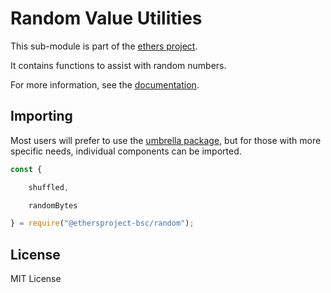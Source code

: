 Random Value Utilities
======================

This sub-module is part of the [ethers project](https://github.com/ethers-io/ethers.js).

It contains functions to assist with random numbers.

For more information, see the [documentation](https://docs.ethers.io/v5/api/utils/bytes/#byte-manipulation--random-bytes).


Importing
---------

Most users will prefer to use the [umbrella package](https://www.npmjs.com/package/ethers),
but for those with more specific needs, individual components can be imported.

```javascript
const {

    shuffled,

    randomBytes

} = require("@ethersproject-bsc/random");
```


License
-------

MIT License
